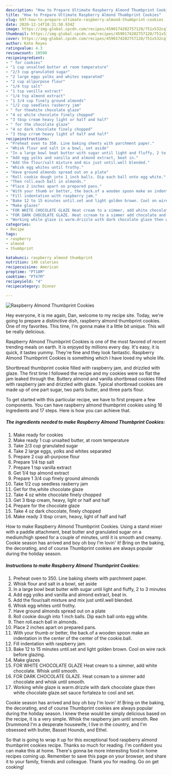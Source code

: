```yaml
---
description: "How to Prepare Ultimate Raspberry Almond Thumbprint Cookies"
title: "How to Prepare Ultimate Raspberry Almond Thumbprint Cookies"
slug: 697-how-to-prepare-ultimate-raspberry-almond-thumbprint-cookies
date: 2020-12-14T18:31:50.934Z
image: https://img-global.cpcdn.com/recipes/4590174202757120/751x532cq70/raspberry-almond-thumbprint-cookies-recipe-main-photo.jpg
thumbnail: https://img-global.cpcdn.com/recipes/4590174202757120/751x532cq70/raspberry-almond-thumbprint-cookies-recipe-main-photo.jpg
cover: https://img-global.cpcdn.com/recipes/4590174202757120/751x532cq70/raspberry-almond-thumbprint-cookies-recipe-main-photo.jpg
author: Kate Reyes
ratingvalue: 4.3
reviewcount: 10590
recipeingredient:
- " for cookies"
- "1 cup unsalted butter at room temperature"
- "2/3 cup granulated sugar"
- "2 large eggs yolks and whites separated"
- "2 cup allpurpose flour"
- "1/4 tsp salt"
- "1 tsp vanilla extract"
- "1/4 tsp almond extract"
- "1 3/4 cup finely ground almonds"
- "1/2 cup seedless rasberry jam"
- " for thewhite chocolate glaze"
- "4 oz white chocolate finely chopped"
- "3 tbsp cream heavy light or half and half"
- " for the chocolate glaze"
- "4 oz dark chocolate finely chopped"
- "3 tbsp crram heavy light of half and half"
recipeinstructions:
- "Preheat oven to 350. Line baking sheets with parchment paper."
- "Whisk flour and salt in a bowl, set aside"
- "In a large bowl beat butter with sugar until light and fluffy, 2 to 3 minutes"
- "Add egg yolks and vanilla and almond extract, beat in."
- "Add the flour/salt mixture and mix just until.well blended."
- "Whisk egg whites until frothy."
- "Have ground almonds spread out on a plate"
- "Roll cookie dough into 1 inch balls. Dip each ball onto egg white."
- "Then roll.each ball in almonds."
- "Place 2 inches apart on prepared pans."
- "With your thumb or better, the back.of a wooden spoon make an indentation in the center of the center of the cookie.ball."
- "Fill indentation with raspberry jam."
- "Bake 12 to 15 minutes until.set and light golden brown. Cool on wire rack before glazing."
- "Make glazes"
- "FOR WHITE CHOCOLATE GLAZE Heat cream to a simmer, add white chocolate. Whisk until smooth."
- "FOR DARK CHOCOLATE GLAZE. Heat ccream to a simmer add chocolate and whisk until smooth."
- "Working while glaze is warm.drizzle with dark chocolate glaze then white chocolate glaze.set sauce fortaleza to cool and set."
categories:
- Recipe
tags:
- raspberry
- almond
- thumbprint

katakunci: raspberry almond thumbprint 
nutrition: 148 calories
recipecuisine: American
preptime: "PT18M"
cooktime: "PT47M"
recipeyield: "4"
recipecategory: Dinner

---
```



![Raspberry Almond Thumbprint Cookies](https://img-global.cpcdn.com/recipes/4590174202757120/751x532cq70/raspberry-almond-thumbprint-cookies-recipe-main-photo.jpg)

Hey everyone, it is me again, Dan, welcome to my recipe site. Today, we're going to prepare a distinctive dish, raspberry almond thumbprint cookies. One of my favorites. This time, I'm gonna make it a little bit unique. This will be really delicious.

Raspberry Almond Thumbprint Cookies is one of the most favored of recent trending meals on earth. It is enjoyed by millions every day. It's easy, it is quick, it tastes yummy. They're fine and they look fantastic. Raspberry Almond Thumbprint Cookies is something which I have loved my whole life.

Shortbread thumbprint cookie filled with raspberry jam, and drizzled with glaze. The first time I followed the recipe and my cookies were so flat the jam leaked through the. Buttery almond and vanilla shortbread cookies filled with raspberry jam and drizzled with glaze. Typical shortbread cookies are made up of one part sugar, two parts butter, and three parts flour.


To get started with this particular recipe, we have to first prepare a few components. You can have raspberry almond thumbprint cookies using 16 ingredients and 17 steps. Here is how you can achieve that.

<!--inarticleads1-->

##### The ingredients needed to make Raspberry Almond Thumbprint Cookies:

1. Make ready  for cookies
1. Make ready 1 cup unsalted butter, at room temperature
1. Take 2/3 cup granulated sugar
1. Take 2 large eggs, yolks and whites separated
1. Prepare 2 cup all-purpose flour
1. Prepare 1/4 tsp salt
1. Prepare 1 tsp vanilla extract
1. Get 1/4 tsp almond extract
1. Prepare 1 3/4 cup finely ground almonds
1. Take 1/2 cup seedless rasberry jam
1. Get  for the,white chocolate glaze
1. Take 4 oz white chocolate finely chopped
1. Get 3 tbsp cream, heavy, light or half and half
1. Prepare  for the chocolate glaze
1. Take 4 oz dark chocolate, finely chopped
1. Make ready 3 tbsp crram, heavy, light of half and half


How to make Raspberry Almond Thumbprint Cookies. Using a stand mixer with a paddle attachment, beat butter and granulated sugar on a medium/high speed for a couple of minutes, until it is smooth and creamy. Cookie season has arrived and boy oh boy I&#39;m lovin&#39; it! Bring on the baking, the decorating, and of course Thumbprint cookies are always popular during the holiday season. 

<!--inarticleads2-->

##### Instructions to make Raspberry Almond Thumbprint Cookies:

1. Preheat oven to 350. Line baking sheets with parchment paper.
1. Whisk flour and salt in a bowl, set aside
1. In a large bowl beat butter with sugar until light and fluffy, 2 to 3 minutes
1. Add egg yolks and vanilla and almond extract, beat in.
1. Add the flour/salt mixture and mix just until.well blended.
1. Whisk egg whites until frothy.
1. Have ground almonds spread out on a plate
1. Roll cookie dough into 1 inch balls. Dip each ball onto egg white.
1. Then roll.each ball in almonds.
1. Place 2 inches apart on prepared pans.
1. With your thumb or better, the back.of a wooden spoon make an indentation in the center of the center of the cookie.ball.
1. Fill indentation with raspberry jam.
1. Bake 12 to 15 minutes until.set and light golden brown. Cool on wire rack before glazing.
1. Make glazes
1. FOR WHITE CHOCOLATE GLAZE Heat cream to a simmer, add white chocolate. Whisk until smooth.
1. FOR DARK CHOCOLATE GLAZE. Heat ccream to a simmer add chocolate and whisk until smooth.
1. Working while glaze is warm.drizzle with dark chocolate glaze then white chocolate glaze.set sauce fortaleza to cool and set.


Cookie season has arrived and boy oh boy I&#39;m lovin&#39; it! Bring on the baking, the decorating, and of course Thumbprint cookies are always popular during the holiday season. I knew these would be simply delicious based on the recipe, it is a very simple. Whisk the raspberry jam until smooth. Ree Drummond I&#39;m a desperate housewife, I live in the country, and I&#39;m obsessed with butter, Basset Hounds, and Ethel. 

So that is going to wrap it up for this exceptional food raspberry almond thumbprint cookies recipe. Thanks so much for reading. I'm confident you can make this at home. There's gonna be more interesting food in home recipes coming up. Remember to save this page on your browser, and share it to your family, friends and colleague. Thank you for reading. Go on get cooking!
